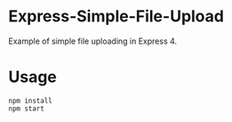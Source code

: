 Express-Simple-File-Upload
==========================

Example of simple file uploading in Express 4.

# Usage

```
npm install
npm start
```
